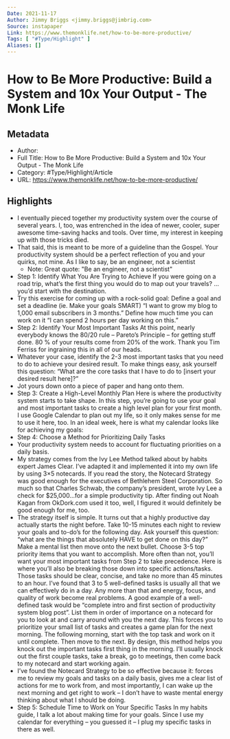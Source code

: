 ```yaml
---
Date: 2021-11-17
Author: Jimmy Briggs <jimmy.briggs@jimbrig.com>
Source: instapaper
Link: https://www.themonklife.net/how-to-be-more-productive/
Tags: [ "#Type/Highlight" ]
Aliases: []
---
```

# How to Be More Productive: Build a System and 10x Your Output - The Monk Life

## Metadata
- Author: 
- Full Title: How to Be More Productive: Build a System and 10x Your Output - The Monk Life
- Category: #Type/Highlight/Article
- URL: https://www.themonklife.net/how-to-be-more-productive/

## Highlights
- I eventually pieced together my productivity system over the course of several years. I, too, was entrenched in the idea of newer, cooler, super awesome time-saving hacks and tools. Over time, my interest in keeping up with those tricks died.
- That said, this is meant to be more of a guideline than the Gospel. Your productivity system should be a perfect reflection of you and your quirks, not mine.
  As I like to say, be an engineer, not a scientist
    - Note: Great quote: "Be an engineer, not a scientist"
- Step 1: Identify What You Are Trying to Achieve
  If you were going on a road trip, what’s the first thing you would do to map out your travels?
  …you’d start with the destination.
- Try this exercise for coming up with a rock-solid goal:
  Define a goal and set a deadline (ie. Make your goals SMART)
  “I want to grow my blog to 1,000 email subscribers in 3 months.”
  Define how much time you can work on it
  “I can spend 2 hours per day working on this.”
- Step 2: Identify Your Most Important Tasks
  At this point, nearly everybody knows the 80/20 rule – Pareto’s Principle – for getting stuff done. 80 % of your results come from 20% of the work. Thank you Tim Ferriss for ingraining this in all of our heads.
- Whatever your case, identify the 2-3 most important tasks that you need to do to achieve your desired result. To make things easy, ask yourself this question:
  “What are the core tasks that I have to do to [insert your desired result here]?”
- Jot yours down onto a piece of paper and hang onto them.
- Step 3: Create a High-Level Monthly Plan
  Here is where the productivity system starts to take shape.
  In this step, you’re going to use your goal and most important tasks to create a high level plan for your first month.
  I use Google Calendar to plan out my life, so it only makes sense for me to use it here, too. In an ideal week, here is what my calendar looks like for achieving my goals:
- Step 4: Choose a Method for Prioritizing Daily Tasks
- Your productivity system needs to account for fluctuating priorities on a daily basis.
- My strategy comes from the Ivy Lee Method talked about by habits expert James Clear. I’ve adapted it and implemented it into my own life by using 3×5 notecards.
  If you read the story, the Notecard Strategy was good enough for the executives of Bethlehem Steel Corporation. So much so that Charles Schwab, the company’s president, wrote Ivy Lee a check for $25,000…for a simple productivity tip.
  After finding out Noah Kagan from OkDork.com used it too, well, I figured it would definitely be good enough for me, too.
- The strategy itself is simple. It turns out that a highly productive day actually starts the night before.
  Take 10-15 minutes each night to review your goals and to-do’s for the following day. Ask yourself this question: “what are the things that absolutely HAVE to get done on this day?” Make a mental list then move onto the next bullet.
  Choose 3-5 top priority items that you want to accomplish. More often than not, you’ll want your most important tasks from Step 2 to take precedence. Here is where you’ll also be breaking those down into specific actions/tasks. Those tasks should be clear, concise, and take no more than 45 minutes to an hour. I’ve found that 3 to 5 well-defined tasks is usually all that we can effectively do in a day. Any more than that and energy, focus, and quality of work become real problems. A good example of a well-defined task would be “complete intro and first section of productivity system blog post”.
  List them in order of importance on a notecard for you to look at and carry around with you the next day. This forces you to prioritize your small list of tasks and creates a game plan for the next morning.
  The following morning, start with the top task and work on it until complete. Then move to the next. By design, this method helps you knock out the important tasks first thing in the morning. I’ll usually knock out the first couple tasks, take a break, go to meetings, then come back to my notecard and start working again.
- I’ve found the Notecard Strategy to be so effective because it: forces me to review my goals and tasks on a daily basis, gives me a clear list of actions for me to work from, and most importantly, I can wake up the next morning and get right to work – I don’t have to waste mental energy thinking about what I should be doing.
- Step 5: Schedule Time to Work on Your Specific Tasks
  In my habits guide, I talk a lot about making time for your goals.
  Since I use my calendar for everything – you guessed it – I plug my specific tasks in there as well.
